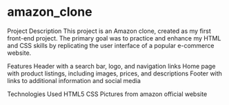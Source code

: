 # amazon_clone
Project Description
This project is an Amazon clone, created as my first front-end project. The primary goal was to practice and enhance my HTML and CSS skills by replicating the user interface of a popular e-commerce website.

Features
Header with a search bar, logo, and navigation links
Home page with product listings, including images, prices, and descriptions
Footer with links to additional information and social media


Technologies Used
HTML5
CSS
Pictures from amazon official website
